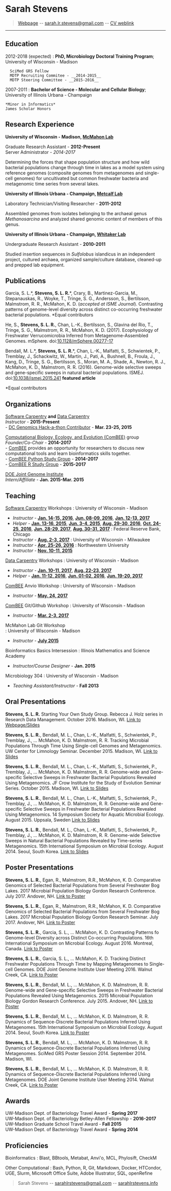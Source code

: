Sarah Stevens
============
> [Webpage](sarahlrstevens.info) -- 
> [sarah.lr.stevens@gmail.com](mailto:sarah.lr.stevens@gmail.com) -- 
> [CV weblink](https://github.com/sstevens2/CV/blob/master/sstevens_CV.pdf)

----


Education
---------

2012-2018 (expected)
:   **PhD, Microbiology Doctoral Training Program**;  
University of Wisconsin - Madison 

      SciMed GRS Fellow  
      MDTP Recruiting Commitee - __2014-2015__  
      MDTP Steering Committee - __2015-2016__  

2007-2011
:   **Bachelor of Science - Molecular and Cellular Biology**;     
University of Illinois Urbana - Champaign  

    *Minor in Informatics*  
    James Scholar Honors

Research Experience
----------

**University of Wisconsin - Madison, [McMahon Lab](https://mcmahonlab.wisc.edu/)**

Graduate Research Assistant - __2012-Present__  
Server Administrator - _2014-2017_

Determining the forces that shape population structure and how wild bacterial populations 
change through time in lakes as a model system using reference genomes 
(composite genomes from metagenomes and single-cell genomes) for uncultivated but common 
freshwater bacteria and metagenomic time series from several lakes.


**University of Illinois Urbana - Champaign, [Metcalf Lab](https://mcb.illinois.edu/faculty/profile/metcalf/)**

Laboratory Technician/Visiting Researcher - __2011-2012__

Assembled genomes from isolates belonging to the archaeal genus _Methanosarcina_ and 
analyzed shared genomic content of members of this genus.

**University of Illinois Urbana - Champaign, [Whitaker Lab](https://mcb.illinois.edu/faculty/profile/rwhitakr)**

Undergraduate Research Assistant - __2010-2011__  

Studied insertion sequences in _Sulfolobus_ islandicus in an independent project,
cultured archaea, organized sample/culture database, cleaned-up and prepped lab equipment.


Publications
----------

  Garcia, S. L.\*, **Stevens, S. L. R.**\*, Crary, B., Martinez-Garcia, M., Stepanauskas, R., Woyke, T., Tringe, S. G., Andersson, S., Bertilsson, Malmstrom, R. R., McMahon, K. D. (_accepted at ISME Journal_). Contrasting patterns of genome-level diversity across distinct co-occurring freshwater bacterial populations. \*Equal contributors

  He, S., **Stevens, S. L. R.**, Chan, L.-K., Bertilsson, S., Glavina del Rio, T., Tringe, S. G., Malmstrom, R. R., McMahon, K. D. (2017). Ecophysiology of Freshwater Verrucomicrobia Inferred from Metagenome-Assembled Genomes. mSphere. doi:[10.1128/mSphere.00277-17](https://doi.org/10.1128/mSphere.00277-17) 

  Bendall, M. L.\*, **Stevens, S. L. R.**\*, Chan, L.-K., Malfatti, S., Schwientek, P., Tremblay, J., Schackwitz, W., Martin, J., Pati, A., Bushnell, B., Froula, J., Kang, D., Tringe, S. G., Bertilsson, S., Moran, M. A., Shade, A., Newton, R. J., McMahon, K. D., Malmstrom, R. R. (2016). Genome-wide selective sweeps and gene-specific sweeps in natural bacterial populations. ISMEJ. doi:[10.1038/ismej.2015.241](https://doi.org/10.1038/ismej.2015.241) **featured article** 
  
  \*Equal contributors


Organizations
----------

[Software Carpentry](http://software-carpentry.org/) **and** [Data Carpentry](http://www.datacarpentry.org/)  
 *Instructor* - __2015-Present__  
    - [DC Genomics Hack-a-thon Contributor](https://github.com/datacarpentry/genomics-hackathon) - __Mar. 23-25, 2015__

[Computational Biology, Ecology, and Evolution (ComBEE)](https://goo.gl/Pf57mb) group  
 *Founder/Co-Chair* - __2014-2017__  
    - [ComBEE](https://goo.gl/Pf57mb) provides an opportunity for researchers to discuss new computational tools and learn bioinformatics skills together.  
    - [ComBEE Python Study Group](https://goo.gl/8fcWc3)  - __2014-2017__  
    - [ComBEE R Study Group](https://goo.gl/xKfLHf)  - __2015-2017__  

[DOE Joint Genome Institute](http://jgi.doe.gov/)  
 *Intern/Affiliate* - __Jan. 2015-Mar. 2015__  


Teaching
----------

[Software Carpentry](http://software-carpentry.org/) Workshops
:  University of Wisconsin - Madison   
 - *Instructor* - [__Jan. 14-15, 2016__](http://uw-madison-aci.github.io/2016-01-14-uwmadison/), [__Jun. 08-09, 2016__](http://uw-madison-aci.github.io/2016-06-08-uwmadison/), [__Jan. 12-13, 2017__](https://uw-madison-aci.github.io/2017-01-12-uwmadison/)  
 - *Helper* - [__Jan. 13-16, 2015__](https://github.com/UW-Madison-ACI/boot-camps/blob/2015-01-13/README.md), [__Jun. 3-4, 2015__](https://github.com/UW-Madison-ACI/boot-camps/blob/2015-06-03/README.md), [__Aug. 29-30, 2016__](https://uw-madison-aci.github.io/2016-08-29-uwmadison/), [__Oct. 24-25, 2016__](https://uw-madison-aci.github.io/2016-10-24-ttt-uwmadison/), [__Jun. 28-29, 2017__](https://uw-madison-aci.github.io/2017-06-28-uwmadison-swc/), [__Aug. 30-31, 2017__](https://uw-madison-aci.github.io/2017-08-30-uwmadison-swc/)
:  Federal Reserve Bank, Chicago
 - *Instructor* - [__Aug. 2-3, 2017__](http://sarahlrstevens.info/2017-08-02-chicago-frb/)
:  University of Wisconsin - Milwaukee
 - *Instructor* - [__Apr. 25-26, 2016__](http://sstevens2.github.io/2016-04-25-UW-mke/)
:  Northwestern University
 - *Instructor* - [__Nov. 10-11, 2015__](http://xuf12.github.io/2015-11-10-northwesternu/)

 
[Data Carpentry](http://www.datacarpentry.org/) Workshops
: University of Wisconsin - Madison  
 - *Instructor* - [__Jan. 10-11, 2017__](https://uw-madison-aci.github.io/2017-01-10-uwmadison/), [__Aug. 22-23, 2017__](https://uw-madison-aci.github.io/2017-08-22-uwmadison-dc/)  
 - *Helper* - [__Jan. 11-12, 2016__](http://uw-madison-aci.github.io/2016-01-11-uwmadison/), [__Jun. 01-02, 2016__](http://uw-madison-aci.github.io/2016-06-01-uwmadison/), [__Jun. 19-20, 2017__](https://uw-madison-aci.github.io/2017-06-19-uwmadison-dc/)


[ComBEE](https://sites.google.com/a/wisc.edu/combee) Anvio Workshop 
: University of Wisconsin - Madison  
 - *Instructor* - [__May. 24, 2017__](https://public.etherpad-mozilla.org/p/2017-05-24-combee-anvio)

[ComBEE](https://sites.google.com/a/wisc.edu/combee) Git/Github Workshop 
: University of Wisconsin - Madison  
 - *Instructor* - [__Mar. 2-3, 2017__](https://sstevens2.github.io/git-novice-mod/)

McMahon Lab Git Workshop  
: University of Wisconsin - Madison  
 - *Instructor* - [__July 2015__](https://github.com/McMahonLab/git_wksp/tree/2015-summer#mcmahon-lab-git-workshop)


Bioinformatics Basics Intersession
: Illinois Mathematics and Science Academy  
 - *Instructor/Course Designer* - __Jan. 2015__


Microbiology 304
: University of Wisconsin - Madison  
 - *Teaching Assistant/Instructor* - __Fall 2013__



Oral Presentations
----------

  **Stevens, S. L. R.** Starting Your Own Study Group. Rebecca J. Holz series in Research Data Management. October 2016. Madison, WI. [Link to Webpage/Slides](http://researchdata.wisc.edu/news/october-2016-brown-bag-sarah-stevens/)

  **Stevens, S. L. R.**, Bendall, M. L., Chan, L.-K., Malfatti, S., Schwientek, P., Tremblay, J., … McMahon, K. D. Malmstrom, R. R. Tracking Microbial Populations Through Time Using Single-cell Genomes and Metagenomics. UW Center for Limnology Seminar. December 2015. Madison, WI. [Link to Slides](https://goo.gl/0ge2LZ)

  **Stevens, S. L. R.**, Bendall, M. L., Chan, L.-K., Malfatti, S., Schwientek, P., Tremblay, J., … McMahon, K. D. Malmstrom, R. R. Genome-wide and Gene-specific Selective Sweeps in Freshwater Bacterial Populations Revealed Using Metagenomics. JF Crow Institute for the Study of Evolution Seminar Series. October 2015. Madison, WI. [Link to Slides](https://goo.gl/oSnDYG)

  **Stevens, S. L. R.**, Bendall, M. L., Chan, L.-K., Malfatti, S., Schwientek, P., Tremblay, J., … McMahon, K. D. Malmstrom, R. R. Genome-wide and Gene-specific Selective Sweeps in Freshwater Bacterial Populations Revealed Using Metagenomics. 14 Symposium Society for Aquatic Microbial Ecology. August 2015. Uppsala, Sweden [Link to Slides](https://goo.gl/RcrxhJ)

  **Stevens, S. L. R.**, Bendall, M. L., Chan, L.-K., Malfatti, S., Schwientek, P., Tremblay, J., … McMahon, K. D. Malmstrom, R. R. Genome-wide Selective Sweeps in Natural Bacterial Populations Revealed by Time-series Metagenomics. 15th International Symposium on Microbial Ecology. August 2014. Seoul, South Korea.  [Link to Slides](https://goo.gl/6iunz0)  


Poster Presentations
----------

  **Stevens, S. L. R.**, Egan, R., Malmstrom, R.R., McMahon, K. D. Comparative Genomics of Selected Bacterial Populations from Several Freshwater Bog Lakes. 2017 Microbial Population Biology Gordon Research Conference. July 2017. Andover, NH. [Link to Poster](https://goo.gl/ZRSh9W)

  **Stevens, S. L. R.**, Egan, R., Malmstrom, R.R., McMahon, K. D. Comparative Genomics of Selected Bacterial Populations from Several Freshwater Bog Lakes. 2017 Microbial Population Biology Gordon Research Seminar. July 2017. Andover, NH. [Link to Poster](https://goo.gl/ZRSh9W)

  **Stevens, S. L. R.**, Garcia, S. L., … McMahon, K. D. Contrasting Patterns fo Genome-level Diversity across Distinct Co-occurring Populations. 16th International Symposium on Microbial Ecology. August 2016. Montreal, Canada. [Link to Poster](https://goo.gl/8JGS52)

  **Stevens, S. L. R.**, Garcia, S. L., … McMahon, K. D. Tracking Distinct Freshwater Populations Through Time by Mapping Metagenomes to Single-cell Genomes. DOE Joint Genome Institute User Meeting 2016. Walnut Creek, CA. [Link to Poster](https://goo.gl/ShUQVn)

  **Stevens, S. L. R.**, Bendall, M. L., … McMahon, K. D. Malmstrom, R. R. Genome-wide and Gene-specific Selective Sweeps in Freshwater Bacterial Populations Revealed Using Metagenomics. 2015 Microbial Population Biology Gordon Research Conference. July 2015. Andover, NH. [Link to Poster](https://goo.gl/rwaFKV)

  **Stevens, S. L. R.**, Bendall, M. L., … McMahon, K. D. Malmstrom, R. R. Dynamics of Sequence-Discrete Bacterial Populations Inferred Using Metagenomes. 15th International Symposium on Microbial Ecology. August 2014. Seoul, South Korea. [Link to Poster](https://goo.gl/qsYL32)  

  **Stevens, S. L. R.**, Bendall, M. L., … McMahon, K. D. Malmstrom, R. R. Dynamics of Sequence-Discrete Bacterial Populations Inferred Using Metagenomes. SciMed GRS Poster Session 2014. September 2014. Madison, WI.

  **Stevens, S. L. R.**, Bendall, M. L., … McMahon, K. D. Malmstrom, R. R. Dynamics of Sequence-Discrete Bacterial Populations Inferred Using Metagenomes. DOE Joint Genome Institute User Meeting 2014. Walnut Creek, CA. [Link to Poster](https://goo.gl/1voTvB)


Awards
----------

  UW-Madison Dept. of Bacteriology Travel Award - __Spring 2017__  
  UW-Madison Dept. of Bacteriology Betley-Allen Fellowship - __2016-2017__  
  UW-Madison Graduate School Travel Award - __Fall 2015__  
  UW-Madison Dept. of Bacteriology Travel Award - __Spring 2014__  


Proficiencies 
----------

Bioinformatics
: Blast, BBtools, Metabat, Anvi'o, MCL, Phylosift, CheckM

Other Computational
: Bash, Python, R, Git, Markdown, Docker, HTCondor, UGE, Slurm, Microsoft Office Suite, Adobe Illustrator, SQL, openRefine

> Sarah Stevens -- 
> <sarahlrstevens@gmail.com> -- 
> [sarahlrstevens.info](sarahlrstevens.info)


